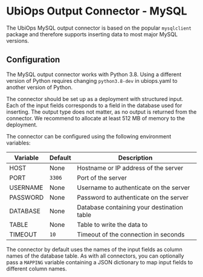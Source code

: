 # UbiOps Output Connector - MySQL 

The UbiOps MySQL output connector is based on the popular `mysqlclient` package and therefore supports inserting data
to most major MySQL versions.


## Configuration

The MySQL output connector works with Python 3.8. Using a different version of Python requires changing `python3.8-dev`
in ubiops.yaml to another version of Python.


The connector should be set up as a deployment with structured input. Each of the input fields corresponds to a field
in the database used for inserting. The output type does not matter, as no output is returned from the connector. 
We recommend to allocate at least 512 MB of memory to the deployment.
  
The connector can be configured using the following environment variables:

| Variable | Default  | Description                                |
|----------|----------|--------------------------------------------|
| HOST     | None     | Hostname or IP address of the server       |
| PORT     | `3306`   | Port of the server                         |
| USERNAME | None     | Username to authenticate on the server     |
| PASSWORD | None     | Password to authenticate on the server     |
| DATABASE | None     | Database containing your destination table |
| TABLE    | None     | Table to write the data to                 |
| TIMEOUT  | `10`     | Timeout of the connection in seconds       |

The connector by default uses the names of the input fields as column names of the database table. As with all
connectors, you can optionally pass a `MAPPING` variable containing a JSON dictionary to map input fields to different
column names. 
